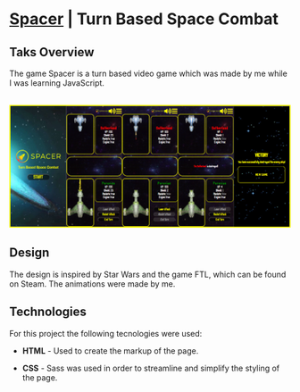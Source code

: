 <h1> <a href="http://spacer.rf.gd/">Spacer</a> | Turn Based Space Combat</h1>
<h2>Taks Overview</h2>
<p>The game Spacer is a turn based video game which was made by me while I was learning JavaScript.</p>
<br/>
<img src="./images/spacer_readmeImg.png">
<h2>Design</h2>
<p>The design is inspired by Star Wars and the game FTL, which can be found on Steam. The animations were made by me.</p>


<h2>Technologies</h2>
<p>For this project the following tecnologies were used:</p>
<ul>
    <li><p><span style="font-weight: bold">HTML</span> - Used to create the markup of the page.</p>
    </li>
        <li><p><span style="font-weight: bold">CSS</span> - Sass was used in order to streamline and simplify the styling of the page.</p>
    </li>
</ul>
